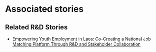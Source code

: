 # Associated stories

<!-- !!DO NOT REMOVE!! start autogenerated hyperlinks -->
## Related R&D Stories
- [Empowering Youth Employment in Laos: Co-Creating a National Job Matching Platform Through R&D and Stakeholder Collaboration](../stories/?doc=Explorers_LAO)
<!-- !!DO NOT REMOVE!! end autogenerated hyperlinks -->